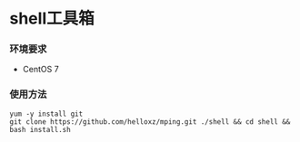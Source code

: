 # shell工具箱

### 环境要求

* CentOS 7

### 使用方法
```
yum -y install git
git clone https://github.com/helloxz/mping.git ./shell && cd shell && bash install.sh
```
